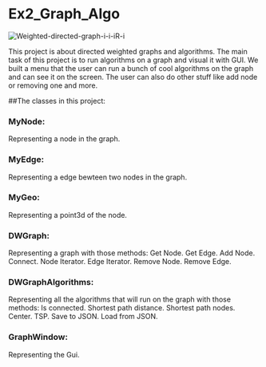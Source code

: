 # Ex2_Graph_Algo
![Weighted-directed-graph-i-i-iR-i](https://user-images.githubusercontent.com/84914845/145703597-5c8905ff-a6cb-422b-b1e6-bdb10a2ac2ca.png)

This project is about directed weighted graphs and algorithms.
The main task of this project is to run algorithms on a graph and visual it with GUI.
We built a menu that the user can run a bunch of cool algorithms on the graph and can see it on the screen.
The user can also do other stuff like add node or removing one and more.

##The classes in this project:
### MyNode:
Representing a node in the graph.
### MyEdge:
Representing a edge bewteen two nodes in the graph.
### MyGeo:
Representing a point3d of the node.
### DWGraph:
Representing a graph with those methods:
Get Node.
Get Edge.
Add Node.
Connect.
Node Iterator.
Edge Iterator.
Remove Node.
Remove Edge.
### DWGraphAlgorithms:
Representing all the algorithms that will run on the graph with those methods:
Is connected.
Shortest path distance.
Shortest path nodes.
Center.
TSP.
Save to JSON.
Load from JSON.
### GraphWindow:
Representing the Gui.

